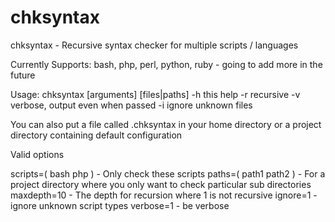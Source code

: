chksyntax
=========

chksyntax - Recursive syntax checker for multiple scripts / languages

Currently Supports: bash, php, perl, python, ruby
    - going to add more in the future

Usage: chksyntax [arguments] [files|paths]
  -h this help
  -r recursive
  -v verbose, output even when passed
  -i ignore unknown files


You can also put a file called .chksyntax in your home directory or a project directory containing default configuration

Valid options

scripts=( bash php )    - Only check these scripts
paths=( path1 path2 )   - For a project directory where you only want to check particular sub directories
maxdepth=10             - The depth for recursion where 1 is not recursive
ignore=1                - ignore unknown script types
verbose=1               - be verbose

